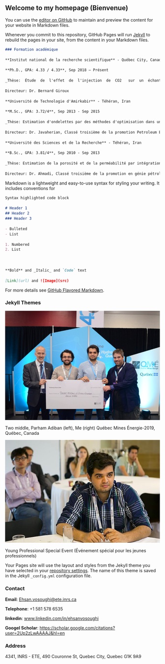 ## Welcome to my homepage (Bienvenue)

You can use the [editor on GitHub](https://github.com/EhsanVosoughi/Ehsanvosoughi.github.io/edit/master/README.md) to maintain and preview the content for your website in Markdown files.

Whenever you commit to this repository, GitHub Pages will run [Jekyll](https://jekyllrb.com/) to rebuild the pages in your site, from the content in your Markdown files.

```markdown
### Formation académique 

**Institut national de la recherche scientifique** - Québec City, Canada

**Ph.D., GPA: 4.33 / 4.33**, Sep 2018 – Présent

_Thèse:  Étude  de  l'effet  de  l'injection  de  CO2   sur  un  échantillon  de  roche  par  la  vitesse  sismique  et  la résistivité électrique_

Directeur: Dr. Bernard Giroux

**Université de Technologie d'Amirkabir** - Téhéran, Iran     

**M.Sc., GPA: 3.72/4**, Sep 2013 - Sep 2015

_Thèse: Estimation d'ondelettes par des méthodes d'optimisation dans un champ d'hydrocarbures_

Directeur: Dr. Javaherian, Classé troisième de la promotion Petroleum Exploration Engineering

**Université des Sciences et de la Recherche** - Téhéran, Iran

**B.Sc., GPA: 3.81/4**, Sep 2010 - Sep 2013

_Thèse: Estimation de la porosité et de la perméabilité par intégration des données sismiques proches et éloignées de la production et du temps écoulé_

Directeur: Dr. Ahmadi, Classé troisième de la promotion en génie pétrolier
```

Markdown is a lightweight and easy-to-use syntax for styling your writing. It includes conventions for

```markdown
Syntax highlighted code block

# Header 1
## Header 2
### Header 3

- Bulleted
- List

1. Numbered
2. List



**Bold** and _Italic_ and `Code` text

[Link](url) and ![Image](src)
```

For more details see [GitHub Flavored Markdown](https://guides.github.com/features/mastering-markdown/).

### Jekyll Themes

![Image of Québec Mines Énergie-2019](https://github.com/EhsanVosoughi/Ehsanvosoughi.github.io/blob/master/Québec%20Mines%20Énergie-2019.png)

Two middle, Parham Adiban (left), Me (right)
Québec Mines Énergie-2019, Québec, Canada

![Image of EAGE Vienna 2019](https://github.com/EhsanVosoughi/Ehsanvosoughi.github.io/blob/master/EAGE-Vienna%202016.png)

Young Professional Special Event (Événement spécial pour les jeunes professionnels)


Your Pages site will use the layout and styles from the Jekyll theme you have selected in your [repository settings](https://github.com/EhsanVosoughi/Ehsanvosoughi.github.io/settings). The name of this theme is saved in the Jekyll `_config.yml` configuration file.

### Contact
**Email**: Ehsan.vosoughi@ete.inrs.ca

**Telephone**: +1 581 578 6535

**linkedin**: www.linkedin.com/in/ehsanvosoughi

**Googel Scholar**: https://scholar.google.com/citations?user=2Up2zLwAAAAJ&hl=en

### Address 
4341, INRS - ETE, 490 Couronne St, Quebec City, Quebec G1K 9A9
